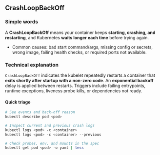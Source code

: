 ## CrashLoopBackOff

### Simple words
A **CrashLoopBackOff** means your container keeps **starting, crashing, and restarting**, and Kubernetes **waits longer each time** before trying again.

- Common causes: bad start command/args, missing config or secrets, wrong image, failing health checks, or required ports not available.

### Technical explanation
`CrashLoopBackOff` indicates the kubelet repeatedly restarts a container that **exits shortly after startup with a non-zero code**. An **exponential backoff** delay is applied between restarts. Triggers include failing entrypoints, runtime exceptions, liveness probe kills, or dependencies not ready.

#### Quick triage
```bash
# See events and back-off reason
kubectl describe pod <pod>

# Inspect current and previous crash logs
kubectl logs <pod> -c <container>
kubectl logs <pod> -c <container> --previous

# Check probes, env, and mounts in the spec
kubectl get pod <pod> -o yaml | less
```
